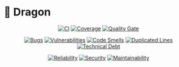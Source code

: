 # 🐲 Dragon

<p align="center">
<a href="https://github.com/Zen0x7/Dragon/actions/workflows/ci.yml"><img src="https://github.com/Zen0x7/Dragon/actions/workflows/build.yml/badge.svg" alt="CI"></a>
<a href="https://codecov.io/gh/Zen0x7/Dragon"><img src="https://codecov.io/gh/Zen0x7/Dragon/graph/badge.svg?token=PGWRDY6SZ9" alt="Coverage"></a>
<a href="https://sonarcloud.io/project/overview?id=Zen0x7_Dragon"><img src="https://sonarcloud.io/api/project_badges/measure?project=Zen0x7_Dragon&metric=alert_status" alt="Quality Gate"></a>
</p>

<p align="center">
<a href="https://sonarcloud.io/project/overview?id=Zen0x7_Dragon"><img src="https://sonarcloud.io/api/project_badges/measure?project=Zen0x7_Dragon&metric=bugs" alt="Bugs"></a>
<a href="https://sonarcloud.io/project/overview?id=Zen0x7_Dragon"><img src="https://sonarcloud.io/api/project_badges/measure?project=Zen0x7_Dragon&metric=vulnerabilities" alt="Vulnerabilities"></a>
<a href="https://sonarcloud.io/project/overview?id=Zen0x7_Dragon"><img src="https://sonarcloud.io/api/project_badges/measure?project=Zen0x7_Dragon&metric=code_smells" alt="Code Smells"></a>
<a href="https://sonarcloud.io/project/overview?id=Zen0x7_Dragon"><img src="https://sonarcloud.io/api/project_badges/measure?project=Zen0x7_Dragon&metric=duplicated_lines_density" alt="Duplicated Lines"></a>
<a href="https://sonarcloud.io/project/overview?id=Zen0x7_Dragon"><img src="https://sonarcloud.io/api/project_badges/measure?project=Zen0x7_Dragon&metric=sqale_index" alt="Technical Debt"></a>
</p>

<p align="center">
<a href="https://sonarcloud.io/project/overview?id=Zen0x7_Dragon"><img src="https://sonarcloud.io/api/project_badges/measure?project=Zen0x7_Dragon&metric=reliability_rating" alt="Reliability"></a>
<a href="https://sonarcloud.io/project/overview?id=Zen0x7_Dragon"><img src="https://sonarcloud.io/api/project_badges/measure?project=Zen0x7_Dragon&metric=security_rating" alt="Security"></a>
<a href="https://sonarcloud.io/project/overview?id=Zen0x7_Dragon"><img src="https://sonarcloud.io/api/project_badges/measure?project=Zen0x7_Dragon&metric=sqale_rating" alt="Maintainability"></a>
</p>